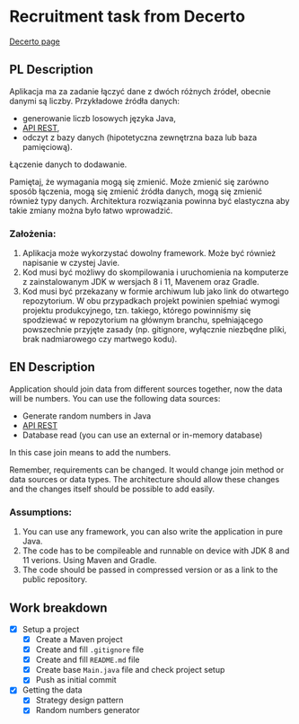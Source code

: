 # Recruitment task from Decerto

[Decerto page](https://decerto.com/pl/)

## PL Description

Aplikacja ma za zadanie łączyć dane z dwóch różnych źródeł, obecnie danymi są liczby. Przykładowe źródła danych:

- generowanie liczb losowych języka Java,
- [API REST](https://www.random.org/),
- odczyt z bazy danych (hipotetyczna zewnętrzna baza lub baza pamięciową).

Łączenie danych to dodawanie.

Pamiętaj, że wymagania mogą się zmienić. Może zmienić się zarówno sposób łączenia, mogą się zmienić źródła danych, mogą się zmienić również typy danych. Architektura rozwiązania powinna być elastyczna aby takie zmiany można było łatwo wprowadzić.

### Założenia:

1. Aplikacja może wykorzystać dowolny framework. Może być również napisanie w czystej Javie.
2. Kod musi być możliwy do skompilowania i uruchomienia na komputerze z zainstalowanym JDK w wersjach 8 i 11, Mavenem oraz Gradle.
3. Kod musi być przekazany w formie archiwum lub jako link do otwartego repozytorium. W obu przypadkach projekt powinien spełniać wymogi projektu produkcyjnego, tzn. takiego, którego powinniśmy się spodziewać w repozytorium na głównym branchu, spełniającego powszechnie przyjęte zasady (np. gitignore, wyłącznie niezbędne pliki, brak nadmiarowego czy martwego kodu).

## EN Description

Application should join data from different sources together, now the data will be numbers. You can use the following data sources:

- Generate random numbers in Java
- [API REST](https://www.random.org/)
- Database read (you can use an external or in-memory database)

In this case join means to add the numbers.

Remember, requirements can be changed. It would change join method or data sources or data types. The architecture should allow these changes and the changes itself should be possible to add easily.

### Assumptions:

1. You can use any framework, you can also write the application in pure Java.
2. The code has to be compileable and runnable on device with JDK 8 and 11 verions. Using Maven and Gradle.
3. The code should be passed in compressed version or as a link to the public repository.

## Work breakdown

* [X] Setup a project
    * [X] Create a Maven project
    * [X] Create and fill `.gitignore` file
    * [X] Create and fill `README.md` file
    * [X] Create base `Main.java` file and check project setup
    * [X] Push as initial commit
* [X] Getting the data
    * [X] Strategy design pattern
    * [X] Random numbers generator